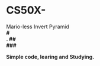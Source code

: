 # CS50X-
 Mario-less
Invert Pyramid <br>
<b><b><b>#<br>
<b><b>. ##<br>
    ###<br>

Simple code, learing and Studying.
